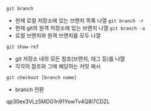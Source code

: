 `git branch`
- 현재 로컬 저장소에 있는 브랜치 목록 나열
`git branch -r`
- 현재 git의 원격 저장소에 있는 브랜치 나열
`git branch -a`
- 로컬 브랜치와 원격 브랜치를 모두 나열

`git show-ref`
- git 저장소 내의 모든 참조(브랜치, 태그 등)를 나열
- 각각의 참조와 그에 해당하는 커밋 해시

`git checkout [branch name]`
- branch 전환

qp30ex3VLz5MDG1n91YowTv4Q8l7CDZL